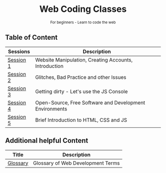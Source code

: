 <div align="center">
  <h1>Web Coding Classes</h1>
  <sup>For beginners - Learn to code the web</sup>
</div>

## Table of Content

| Sessions                        | Description                                             |
| ------------------------------- | ------------------------------------------------------- |
| [Session 1](/WCC-Session-1)     | Website Manipulation, Creating Accounts, Introduction   |
| [Session 2](/WCC-Session-2)     | Glitches, Bad Practice and other Issues                 |
| [Session 3](/WCC-Session-3)     | Getting dirty - Let's use the JS Console                |
| [Session 4](/WCC-Session-4)     | Open-Source, Free Software and Development Environments |
| [Session 5](/WCC-Session-5)     | Brief Introduction to HTML, CSS and JS                  |

## Additional helpful Content

| Title                           | Description                              |
| ------------------------------- | ---------------------------------------- |
| [Glossary](/WCC-Glossary)       | Glossary of Web Development Terms        |
